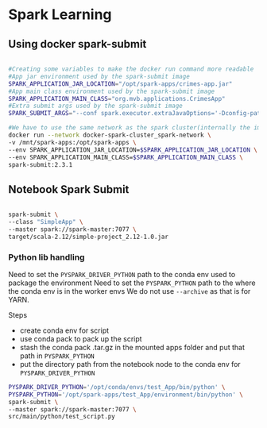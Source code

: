 # Spark Learning



## Using docker spark-submit

```Bash

#Creating some variables to make the docker run command more readable
#App jar environment used by the spark-submit image
SPARK_APPLICATION_JAR_LOCATION="/opt/spark-apps/crimes-app.jar"
#App main class environment used by the spark-submit image
SPARK_APPLICATION_MAIN_CLASS="org.mvb.applications.CrimesApp"
#Extra submit args used by the spark-submit image
SPARK_SUBMIT_ARGS="--conf spark.executor.extraJavaOptions='-Dconfig-path=/opt/spark-apps/dev/config.conf'"

#We have to use the same network as the spark cluster(internally the image resolves spark master as spark://spark-master:7077)
docker run --network docker-spark-cluster_spark-network \
-v /mnt/spark-apps:/opt/spark-apps \
--env SPARK_APPLICATION_JAR_LOCATION=$SPARK_APPLICATION_JAR_LOCATION \
--env SPARK_APPLICATION_MAIN_CLASS=$SPARK_APPLICATION_MAIN_CLASS \
spark-submit:2.3.1

```

## Notebook Spark Submit

```Bash

spark-submit \
--class "SimpleApp" \
--master spark://spark-master:7077 \
target/scala-2.12/simple-project_2.12-1.0.jar
```


### Python lib handling

Need to set the `PYSPARK_DRIVER_PYTHON` path to the conda env used to package the environment
Need to set the `PYSPARK_PYTHON` path to the where the conda env is in the worker envs
We do not use `--archive` as that is for YARN.

Steps

* create conda env for script
* use conda pack to pack up the script
* stash the conda pack .tar.gz in the mounted apps folder and put that path in `PYSPARK_PYTHON`
* put the directory path from the notebook node to the conda env for `PYSPARK_DRIVER_PYTHON`

```Bash
PYSPARK_DRIVER_PYTHON='/opt/conda/envs/test_App/bin/python' \
PYSPARK_PYTHON='/opt/spark-apps/test_App/environment/bin/python' \
spark-submit \
--master spark://spark-master:7077 \
src/main/python/test_script.py

```
